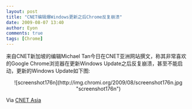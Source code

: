 ```yaml
---
layout: post
title: "CNET编辑爆Windows更新之后Chrome反复崩溃"
date: 2009-08-07 13:40
author: Eyon
comments: true
tags: [Chrome]
---
```

来自CNET新加坡的编辑Michael Tan今日在CNET亚洲网站撰文，称其非常喜欢的Google Chrome浏览器在更新Windows Update之后反复崩溃，甚至不能启动，更新的Windows Update如下图:
<p style="text-align: center;">![screenshot176n](http://img.chromi.org/2009/08/screenshot176n.jpg "screenshot176n")


Via [CNET Asia](http://asia.cnet.com/blogs/rehashplus/post.htm?id=63012743&amp;scid=hm_bl)
